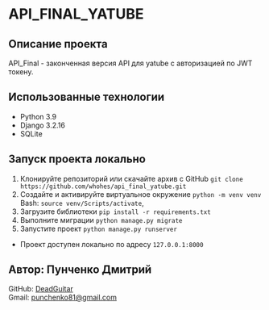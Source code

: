 # API_FINAL_YATUBE

## Описание проекта
API_Final - законченная версия API для yatube c авторизацией по JWT токену.
## Использованные технологии
- Python 3.9
- Django 3.2.16
- SQLite


## Запуск проекта локально
1. Клонируйте репозиторий или скачайте архив с GitHub `git clone https://github.com/whohes/api_final_yatube.git`
2. Создайте и активируйте виртуальное окружение `python -m venv venv`    
Bash: `source venv/Scripts/activate`, 
3. Загрузите библиотеки `pip install -r requirements.txt`
4. Выполните миграции `python manage.py migrate`
5. Запустите проект  `python manage.py runserver`

- Проект доступен локально по адресу `127.0.0.1:8000`

## Автор: Пунченко Дмитрий
GitHub: [DeadGuitar](https://github.com/DeadGuitar)    
Gmail: punchenko81@gmail.com
